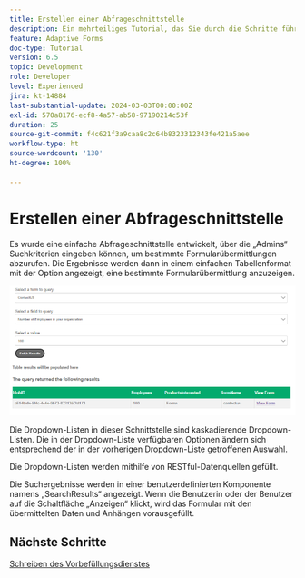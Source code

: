 ```yaml
---
title: Erstellen einer Abfrageschnittstelle
description: Ein mehrteiliges Tutorial, das Sie durch die Schritte führt, die beim Abfragen von im Azure-Portal gespeicherten Formularübermittlungen erforderlich sind.
feature: Adaptive Forms
doc-type: Tutorial
version: 6.5
topic: Development
role: Developer
level: Experienced
jira: kt-14884
last-substantial-update: 2024-03-03T00:00:00Z
exl-id: 570a8176-ecf8-4a57-ab58-97190214c53f
duration: 25
source-git-commit: f4c621f3a9caa8c2c64b8323312343fe421a5aee
workflow-type: ht
source-wordcount: '130'
ht-degree: 100%

---
```


# Erstellen einer Abfrageschnittstelle

Es wurde eine einfache Abfrageschnittstelle entwickelt, über die „Admins“ Suchkriterien eingeben können, um bestimmte Formularübermittlungen abzurufen. Die Ergebnisse werden dann in einem einfachen Tabellenformat mit der Option angezeigt, eine bestimmte Formularübermittlung anzuzeigen.

![query-submissions](assets/query-submissions.png)

Die Dropdown-Listen in dieser Schnittstelle sind kaskadierende Dropdown-Listen. Die in der Dropdown-Liste verfügbaren Optionen ändern sich entsprechend der in der vorherigen Dropdown-Liste getroffenen Auswahl.

Die Dropdown-Listen werden mithilfe von RESTful-Datenquellen gefüllt.

Die Suchergebnisse werden in einer benutzerdefinierten Komponente namens „SearchResults“ angezeigt. Wenn die Benutzerin oder der Benutzer auf die Schaltfläche „Anzeigen“ klickt, wird das Formular mit den übermittelten Daten und Anhängen vorausgefüllt.

## Nächste Schritte

[Schreiben des Vorbefüllungsdienstes](./part4.md)
